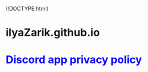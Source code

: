 (!DOCTYPE html)
<h1>ilyaZarik.github.io</h1>
<h1 style="color: blue;">Discord app privacy policy </h1>
